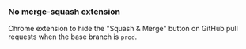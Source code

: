 ### No merge-squash extension

Chrome extension to hide the "Squash & Merge" button on GitHub pull requests when the base branch is `prod`.
